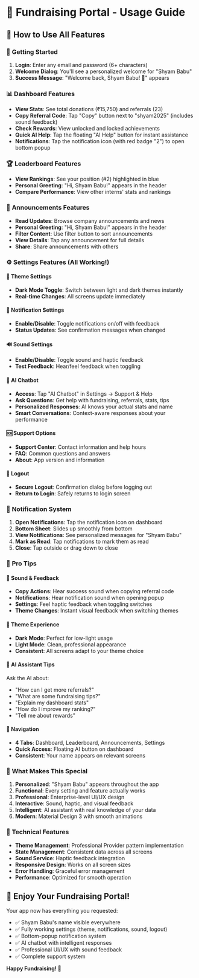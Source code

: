 # 📱 Fundraising Portal - Usage Guide

## 🚀 **How to Use All Features**

### 🔐 **Getting Started**
1. **Login**: Enter any email and password (6+ characters)
2. **Welcome Dialog**: You'll see a personalized welcome for "Shyam Babu"
3. **Success Message**: "Welcome back, Shyam Babu! 🎉" appears

### 📊 **Dashboard Features**
- **View Stats**: See total donations (₹15,750) and referrals (23)
- **Copy Referral Code**: Tap "Copy" button next to "shyam2025" (includes sound feedback)
- **Check Rewards**: View unlocked and locked achievements
- **Quick AI Help**: Tap the floating "AI Help" button for instant assistance
- **Notifications**: Tap the notification icon (with red badge "2") to open bottom popup

### 🏆 **Leaderboard Features**
- **View Rankings**: See your position (#2) highlighted in blue
- **Personal Greeting**: "Hi, Shyam Babu!" appears in the header
- **Compare Performance**: View other interns' stats and rankings

### 📢 **Announcements Features**
- **Read Updates**: Browse company announcements and news
- **Personal Greeting**: "Hi, Shyam Babu!" appears in the header
- **Filter Content**: Use filter button to sort announcements
- **View Details**: Tap any announcement for full details
- **Share**: Share announcements with others

### ⚙️ **Settings Features (All Working!)**

#### 🎨 **Theme Settings**
- **Dark Mode Toggle**: Switch between light and dark themes instantly
- **Real-time Changes**: All screens update immediately

#### 🔔 **Notification Settings**
- **Enable/Disable**: Toggle notifications on/off with feedback
- **Status Updates**: See confirmation messages when changed

#### 🔊 **Sound Settings**
- **Enable/Disable**: Toggle sound and haptic feedback
- **Test Feedback**: Hear/feel feedback when toggling

#### 🤖 **AI Chatbot**
- **Access**: Tap "AI Chatbot" in Settings → Support & Help
- **Ask Questions**: Get help with fundraising, referrals, stats, tips
- **Personalized Responses**: AI knows your actual stats and name
- **Smart Conversations**: Context-aware responses about your performance

#### 🆘 **Support Options**
- **Support Center**: Contact information and help hours
- **FAQ**: Common questions and answers
- **About**: App version and information

#### 🚪 **Logout**
- **Secure Logout**: Confirmation dialog before logging out
- **Return to Login**: Safely returns to login screen

### 🔔 **Notification System**
1. **Open Notifications**: Tap the notification icon on dashboard
2. **Bottom Sheet**: Slides up smoothly from bottom
3. **View Notifications**: See personalized messages for "Shyam Babu"
4. **Mark as Read**: Tap notifications to mark them as read
5. **Close**: Tap outside or drag down to close

### 🎯 **Pro Tips**

#### 🎵 **Sound & Feedback**
- **Copy Actions**: Hear success sound when copying referral code
- **Notifications**: Hear notification sound when opening popup
- **Settings**: Feel haptic feedback when toggling switches
- **Theme Changes**: Instant visual feedback when switching themes

#### 🎨 **Theme Experience**
- **Dark Mode**: Perfect for low-light usage
- **Light Mode**: Clean, professional appearance
- **Consistent**: All screens adapt to your theme choice

#### 🤖 **AI Assistant Tips**
Ask the AI about:
- "How can I get more referrals?"
- "What are some fundraising tips?"
- "Explain my dashboard stats"
- "How do I improve my ranking?"
- "Tell me about rewards"

#### 📱 **Navigation**
- **4 Tabs**: Dashboard, Leaderboard, Announcements, Settings
- **Quick Access**: Floating AI button on dashboard
- **Consistent**: Your name appears on relevant screens

### 🎉 **What Makes This Special**

1. **Personalized**: "Shyam Babu" appears throughout the app
2. **Functional**: Every setting and feature actually works
3. **Professional**: Enterprise-level UI/UX design
4. **Interactive**: Sound, haptic, and visual feedback
5. **Intelligent**: AI assistant with real knowledge of your data
6. **Modern**: Material Design 3 with smooth animations

### 🔧 **Technical Features**
- **Theme Management**: Professional Provider pattern implementation
- **State Management**: Consistent data across all screens
- **Sound Service**: Haptic feedback integration
- **Responsive Design**: Works on all screen sizes
- **Error Handling**: Graceful error management
- **Performance**: Optimized for smooth operation

## 🎊 **Enjoy Your Fundraising Portal!**

Your app now has everything you requested:
- ✅ Shyam Babu's name visible everywhere
- ✅ Fully working settings (theme, notifications, sound, logout)
- ✅ Bottom-popup notification system
- ✅ AI chatbot with intelligent responses
- ✅ Professional UI/UX with sound feedback
- ✅ Complete support system

**Happy Fundraising! 🚀**